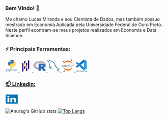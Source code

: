 ### Bem Vindo! 👋

Me chamo Lucas Miranda e sou Cientista de Dados, mas também possuo mestrado em Economia Aplicada pela Universidade Federal de Ouro Preto. Neste perfil econtram-se meus projetos realizados em Economia e Data Science.

<h3 align="left">⚡ Principais Ferramentas:</h3>
<p align="left"> <a href="https://www.python.org/" target="_blank"> <img src="https://raw.githubusercontent.com/devicons/devicon/master/icons/python/python-original-wordmark.svg" alt="c" width="40" height="40"/> <a href="https://pandas.pydata.org/" target="_blank"> <img src="https://raw.githubusercontent.com/devicons/devicon/master/icons/pandas/pandas-original.svg" alt="c" width="40" height="40"/> </a><a href="https://www.r-project.org/" target="_blank"> <img src="https://raw.githubusercontent.com/devicons/devicon/master/icons/r/r-original.svg" alt="c" width="40" height="40"/> </a><a href="https://www.mysql.com/" target="_blank"> <img src="https://raw.githubusercontent.com/devicons/devicon/master/icons/mysql/mysql-plain.svg" alt="c" width="40" height="40"/> </a><a href="https://jupyter.org/" target="_blank"> <img src="https://raw.githubusercontent.com/devicons/devicon/master/icons/jupyter/jupyter-original-wordmark.svg" alt="c" width="40" height="40"/> </a><a href="https://code.visualstudio.com/" target="_blank"> <img src="https://raw.githubusercontent.com/devicons/devicon/master/icons/vscode/vscode-original-wordmark.svg" alt="c" width="40" height="40"/> 

 <h3 align="left">📫 Linkedin:</h3>
<p align="left">
<a href="https://www.linkedin.com/in/lucas-miranda-ds/" target="blank"><img align="center" src="https://raw.githubusercontent.com/devicons/devicon/master/icons/linkedin/linkedin-original.svg" alt="" height="30" width="40" /></a>
</p>

![Anurag's GitHub stats](https://github-readme-stats.vercel.app/api?username=LucasMirandaVS&show_icons=true&theme=radical)
 [![Top Langs](https://github-readme-stats.vercel.app/api/top-langs/?username=LucasMirandaVS&show_icons=true&theme=radical)](https://github.com/anuraghazra/github-readme-stats)
